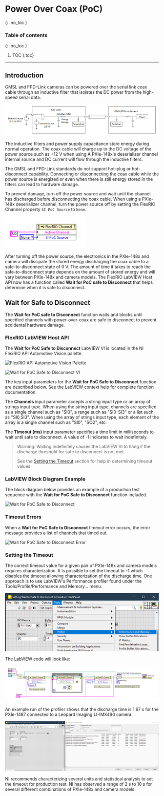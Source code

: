 # Power Over Coax (PoC)
{: .no_toc }

### Table of contents
{: .no_toc }

1. TOC
{:toc}

---

## Introduction
GMSL and FPD-Link cameras can be powered over the serial link coax cable through an inductive filter that isolates the DC power from the high-speed serial data.

![PoC-System-Diagram](../../images/PoC-System-Diagram.png)

The inductive filters and power supply capacitance store energy during normal operation. The coax cable will charge up to the DC voltage of the power source such as +12 V when using A PXIe-148x's deserializer channel internal source and DC current will flow through the inductive filters. 

The GMSL and FPD-Link standards do not support hot-plug or hot-disconnect capability. Connecting or disconnecting the coax cable while the power source is energized or even when there is still energy stored in the filters can lead to hardware damage.

To prevent damage, turn off the power source and wait until the channel has discharged before disconnecting the coax cable. When using a PXIe-148x deserializer channel, turn the power source off by setting the FlexRIO Channel property `SI PoC Source` to `None`.

![SI-PoC-Source-Property](../../images/SI-PoC-Source-Property.png)

After turning off the power source, the electronics in the PXIe-148x and camera will dissipate the stored energy discharging the coax cable to a safe-to-disconnect state of 0 V. The amount of time it takes to reach the safe-to-disconnect state depends on the amount of stored energy and will vary between PXIe-148x and camera models. The FlexRIO LabVIEW Host API now has a function called **Wait for PoC safe to Disconnect** that helps determine when it is safe to disconnect.

## Wait for Safe to Disconnect
The **Wait for PoC safe to Disconnect** function waits and blocks until specified channels with power-over-coax are safe to disconnect to prevent accidental hardware damage. 

### FlexRIO LabVIEW Host API
The **Wait for PoC Safe to Disconnect** LabVIEW VI is located in the NI FlexRIO API Automotive Vision palette.

![FlexRIO API Automotive Vision Palette](../../images/FlexRIO-API-Automotive-Vision-Palette.png)

![Wait for PoC Safe to Disconnect VI](../../images/Wait-for-PoC-Safe-to-Disconnect.png)

The key input parameters for the **Wait for PoC Safe to Disconnect** function are described below. See the LabVIEW context help for complete function documentation.

The **Channels** input parameter accepts a string input type or an array of strings input type. When using the string input type, channels are specified as a single channel such as "SI0", a range such as "SI0-SI3" or a list such as "SI0,SI3". When using the array of strings input type, each element of the array is a single channel such as "SI0", "SO2", etc.

The **Timeout (ms)** input parameter specifies a time limit in milliseconds to wait until safe to disconnect. A value of -1 indicates to wait indefinitely.

> Warning: Waiting indefinitely causes the LabVIEW VI to hang if the discharge threshold for safe to disconnect is not met.

> See the [Setting the Timeout](#setting-the-timeout) section for help in determining timeout values.

### LabVIEW Block Diagram Example
The block diagram below provides an example of a production test sequence with the **Wait for PoC Safe to Disconnect** function included.

![Wait for PoC Safe to Disconnect](../../images/Wait-For-PoC-Safe-To-Disconnect-Example.png)

### Timeout Errors
When a **Wait for PoC Safe to Disconnect** timeout error occurs, the error message provides a list of channels that timed out.

![Wait for PoC Safe to Disconnect Error](../../images/Wait-For-PoC-Safe-To-Disconnect-Error.png)

### Setting the Timeout
The correct timeout value for a given pair of PXIe-148x and camera models requires characterization. It is possible to set the timeout to -1 which disables the timeout allowing characterization of the discharge time. One approach is to use LabVIEW's Performance profiler found under the Tools/Profile/Performance and Memory... menu.

![Tool-Profile-Menu](../../images/Tools-Profile-Menu.png)

The LabVIEW code will look like:

![Setting-Timeout-Diagram](../../images/Setting-Timeout-Diagram.png)

An example run of the profiler shows that the discharge time is 1.97 s for the PXIe-1487 connected to a Leopard Imaging LI-IMX490 camera.

![Setting-Wait-Safe-Disconnect-Timeout](../../images/Setting-Wait-Safe-Disconnect-Timeout.png)

NI recommends characterizing several units and statistical analysis to set the timeout for production test. NI has observed a range of 2 s to 10 s for several different combinations of PXIe-148x and camera models.
